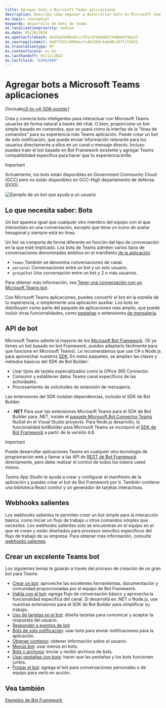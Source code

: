 ```yaml
---
title: Agregar bots a Microsoft Teams aplicaciones
description: Describe cómo empezar a desarrollar bots en Microsoft Teams
ms.topic: conceptual
keywords: desarrollo de bots de teams
ms.localizationpriority: medium
ms.date: 05/20/2018
ms.openlocfilehash: de25a69d96e9cccf81c4fb04d827740b64f98a37
ms.sourcegitcommit: 8a0ffd21c800eecfcd6d1b5c4abd8c107fcf3d33
ms.translationtype: MT
ms.contentlocale: es-ES
ms.lasthandoff: 03/12/2022
ms.locfileid: "63452609"
---
```

# <a name="add-bots-to-microsoft-teams-apps"></a>Agregar bots a Microsoft Teams aplicaciones

[!include[v3-to-v4-SDK-pointer](~/includes/v3-to-v4-pointer-bots.md)]

Crea y conecta bots inteligentes para interactuar con Microsoft Teams usuarios de forma natural a través del chat. O bien, proporcione un bot simple basado en comandos, que se usará como la interfaz de la "línea de comandos" para su experiencia más Teams aplicación. Puede crear un bot de solo notificación, que puede enviar información relevante para los usuarios directamente a ellos en un canal o mensaje directo. Incluso puedes traer el bot basado en Bot Framework existente y agregar Teams compatibilidad específica para hacer que tu experiencia brille.

> [!IMPORTANT]
> Actualmente, los bots están disponibles en Government Community Cloud (GCC) pero no están disponibles en GCC-High departamento de defensa (DOD).

![Ejemplo de un bot que ayuda a un usuario](~/assets/images/bot_example.png)

## <a name="what-you-need-to-know-bots"></a>Lo que necesita saber: Bots

Un bot aparece igual que cualquier otro miembro del equipo con el que interactúes en una conversación, excepto que tiene un icono de avatar hexagonal y siempre está en línea.

Un bot se comporta de forma diferente en función del tipo de conversación en la que esté implicado. Los bots de Teams admiten varios tipos de conversaciones denominadas ámbitos en el manifiesto [de la aplicación](~/resources/schema/manifest-schema.md).

* `teams` También se denomina conversaciones de canal.
* `personal` Conversaciones entre un bot y un solo usuario.
* `groupChat` Una conversación entre un bot y 2 o más usuarios.

Para obtener más información, vea [Tener una conversación con un Microsoft Teams bot](~/resources/bot-v3/bot-conversations/bots-conversations.md).

Con Microsoft Teams aplicaciones, puedes convertir el bot en la estrella de tu experiencia, o simplemente una aplicación auxiliar. Los bots se distribuyen como parte del paquete de aplicaciones más amplio, que puede incluir otras funcionalidades, como [pestañas](~/tabs/what-are-tabs.md) o extensiones [de mensajería](~/messaging-extensions/what-are-messaging-extensions.md).

## <a name="bot-apis"></a>API de bot

Microsoft Teams admite la mayoría de los [Microsoft Bot Framework](https://dev.botframework.com/). (Si ya tienes un bot basado en bot Framework, puedes adaptarlo fácilmente para que funcione en Microsoft Teams). Le recomendamos que use C# o Node.js para aprovechar nuestros [SDK](/microsoftteams/platform/#pivot=sdk-tools). En estos paquetes, se amplían las clases y métodos básicos del SDK de Bot Builder:

* Usar tipos de tarjeta especializados como la Office 365 Connector.
* Consumir y establecer datos Teams canal específicos de las actividades.
* Procesamiento de solicitudes de extensión de mensajería.

Las extensiones del SDK instalan dependencias, incluido el SDK de Bot Builder.

* **.NET** Para usar las extensiones Microsoft Teams para el SDK de Bot Builder para .NET, instale el [paquete Microsoft.Bot.Connector.Teams](https://www.nuget.org/packages/Microsoft.Bot.Connector.Teams) NuGet en el Visual Studio proyecto. Para Node.js desarrollo, la funcionalidad botBuilder para Microsoft Teams se incorporó al [SDK de Bot Framework](https://github.com/microsoft/botframework-sdk) a partir de la versión 4.6.

> [!IMPORTANT]
> Puede desarrollar aplicaciones Teams en cualquier otra tecnología de programación web y llamar a las API de [REST de Bot Framework](/bot-framework/rest-api/bot-framework-rest-overview) directamente, pero debe realizar el control de todos los tokens usted mismo.

*Teams App Studio* te ayuda a crear y configurar el manifiesto de la aplicación y puedes crear el bot de Bot Framework por ti. También contiene una biblioteca React control y un generador de tarjetas interactivas.

## <a name="outgoing-webhooks"></a>Webhooks salientes

Los webhooks salientes te permiten crear un bot simple para la interacción básica, como iniciar un flujo de trabajo u otros comandos simples que necesites. Los webhooks salientes solo se encuentran en el equipo en el que se crean y están diseñados para procesos sencillos específicos del flujo de trabajo de su empresa. Para obtener más información, consulte [webhooks salientes](~/webhooks-and-connectors/how-to/add-outgoing-webhook.md).

## <a name="build-a-great-teams-bot"></a>Crear un excelente Teams bot

Los siguientes temas le guiarán a través del proceso de creación de un gran bot para Teams:

* [Crear un bot](~/resources/bot-v3/bots-create.md): aproveche las excelentes herramientas, documentación y comunidad proporcionadas por el equipo de Bot Framework.
* [Habla con el bot](~/resources/bot-v3/bot-conversations/bots-conversations.md): agrega flujo de conversación básico y aprovecha la funcionalidad específica del canal. Si desarrolla en .NET o Node.js, use nuestras extensiones para el SDK de Bot Builder para simplificar su trabajo.
* [Uso de tarjetas en el bot](~/resources/bot-v3/bots-cards.md): diseña tarjetas para comunicar y aceptar la respuesta del usuario.
* [Responder a eventos de bot](~/resources/bot-v3/bots-notifications.md)
* [Bots de solo notificación](~/resources/bot-v3/bots-notification-only.md): usar bots para enviar notificaciones para la aplicación.
* [Obtener contexto](~/resources/bot-v3/bots-context.md): obtener información sobre el usuario.
* [Menús bot](~/resources/bot-v3/bots-menus.md): usar menús en bots.
* [Bots y archivos](~/resources/bot-v3/bots-files.md): enviar y recibir archivos de bots.
* [Usar pestañas con bots](~/resources/bot-v3/bots-with-tabs.md): hacer que las pestañas y los bots funcionen juntos.
* [Probar el bot](~/resources/bot-v3/bots-test.md): agrega el bot para conversaciones personales o de equipo para verlo en acción.

## <a name="see-also"></a>Vea también

[Ejemplos de Bot Framework](https://github.com/Microsoft/BotBuilder-Samples/blob/master/README.md).
